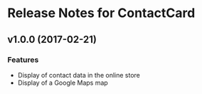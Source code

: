 # Release Notes for ContactCard

## v1.0.0 (2017-02-21)

### Features

- Display of contact data in the online store
- Display of a Google Maps map